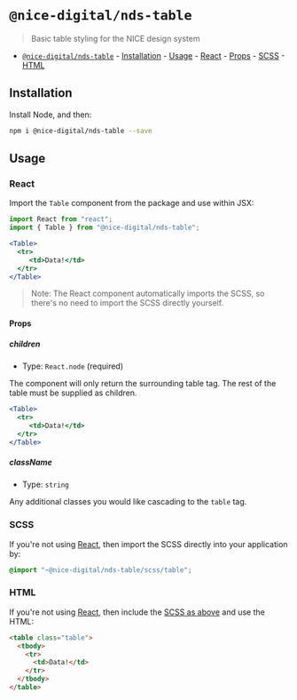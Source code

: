 # `@nice-digital/nds-table`

> Basic table styling for the NICE design system

- [`@nice-digital/nds-table`](#nice-digitaltable) - [Installation](#installation) - [Usage](#usage) - [React](#react) - [Props](#props) - [SCSS](#scss) - [HTML](#html)

## Installation

Install Node, and then:

```sh
npm i @nice-digital/nds-table --save
```

## Usage

### React

Import the `Table` component from the package and use within JSX:

```jsx
import React from "react";
import { Table } from "@nice-digital/nds-table";

<Table>
  <tr>
     <td>Data!</td>
  </tr>
</Table>
```

> Note: The React component automatically imports the SCSS, so there's no need to import the SCSS directly yourself.

#### Props

##### children

- Type: `React.node` (required)

The component will only return the surrounding table tag. The rest of the table must be supplied as children.

```jsx
<Table>
  <tr>
     <td>Data!</td>
  </tr>
</Table>
```

##### className

- Type: `string`

Any additional classes you would like cascading to the `table` tag.

### SCSS

If you're not using [React](#react), then import the SCSS directly into your application by:

```scss
@import "~@nice-digital/nds-table/scss/table";
```

### HTML

If you're not using [React](#react), then include the [SCSS as above](#scss) and use the HTML:

```html
<table class="table">
  <tbody>
    <tr>
      <td>Data!</td>
    </tr>
  </tbody>
</table>
```
